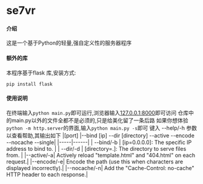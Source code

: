 # se7vr

#### 介绍
这是一个基于Python的轻量,强自定义性的服务器程序

#### 额外的库
本程序基于flask 库,安装方式:

```
pip install flask
```

#### 使用说明

在终端输入`python main.py`即可运行,浏览器输入[127.0.0.1:8000](http://127.0.0.1:8000)即可访问
仓库中的main.py以外的文件全都不是必须的,只是给美化留了一条后路
如果你想体验 `python -m http.server`的界面,输入`python main.py -s`即可
键入 --help/-h 参数以查看帮助,其输出如下
|[port] |--bind [ip] --dir [directory] --active --encode --nocache --single|
|-----|------|
| --bind/-b | [ip=0.0.0.0]: The specific IP address to bind to. |
| --dir/-d  | [directory=.]: The directory to serve files from. |
|--active/-a| Actively reload "template.html" and "404.html" on each request.|
|--encode/-e| Encode the path (use this when characters are displayed incorrectly).|
|--nocache/-n| Add the "Cache-Control: no-cache" HTTP header to each response.|


